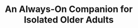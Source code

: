 ---
name: "An Always On Companion For Isolated Older"
title: "An Always-On Companion for Isolated Older Adults"
project: null
event: "International Workshop on Techniques Toward Companion Technologies"
authors:
- name: "Sidner, C."
- name: "Bickmore, T."
- name: "Rich, C."
- name: "Barry, B."
- name: "Ring, L."
- name: "Behrooz, M."
- name: "Shayganfar, M."
year: 2013
resources: null
external_url: null
draft: false 
headless: true
---
